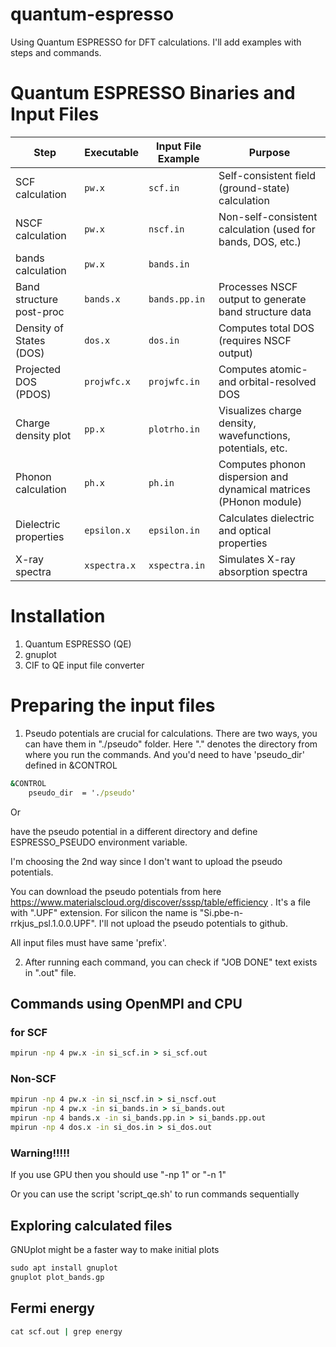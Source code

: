 # quantum-espresso
Using Quantum ESPRESSO for DFT calculations. I'll add examples with steps and commands.


# Quantum ESPRESSO Binaries and Input Files

| Step                      | Executable  | Input File Example | Purpose                                                                 |
|---------------------------|-------------|---------------------|-------------------------------------------------------------------------|
| SCF calculation           | `pw.x`      | `scf.in`            | Self-consistent field (ground-state) calculation                        |
| NSCF calculation          | `pw.x`      | `nscf.in`           | Non-self-consistent calculation (used for bands, DOS, etc.)             |
| bands calculation          | `pw.x`      | `bands.in`         |        |
| Band structure post-proc  | `bands.x`   | `bands.pp.in`       | Processes NSCF output to generate band structure data                   |
| Density of States (DOS)   | `dos.x`     | `dos.in`            | Computes total DOS (requires NSCF output)                               |
| Projected DOS (PDOS)      | `projwfc.x` | `projwfc.in`        | Computes atomic- and orbital-resolved DOS                               |
| Charge density plot       | `pp.x`      | `plotrho.in`        | Visualizes charge density, wavefunctions, potentials, etc.              |
| Phonon calculation        | `ph.x`      | `ph.in`             | Computes phonon dispersion and dynamical matrices (PHonon module)       |
| Dielectric properties     | `epsilon.x` | `epsilon.in`        | Calculates dielectric and optical properties                            |
| X-ray spectra             | `xspectra.x`| `xspectra.in`       | Simulates X-ray absorption spectra                                      |



# Installation
1. Quantum ESPRESSO (QE)
2. gnuplot
3. CIF to  QE input file converter


# Preparing the input files
1. Pseudo potentials are crucial for calculations. There are two ways, you can have them in "./pseudo" folder. Here "." denotes the directory from where you run the commands. And you'd need to have 'pseudo_dir' defined in &CONTROL

```bat
&CONTROL
    pseudo_dir  = './pseudo'
```

Or 

have the pseudo potential in a different directory and define ESPRESSO_PSEUDO environment variable.

I'm choosing the 2nd way since I don't want to upload the pseudo potentials.


You can download the pseudo potentials from here https://www.materialscloud.org/discover/sssp/table/efficiency . It's a file with ".UPF" extension. For silicon the name is "Si.pbe-n-rrkjus_psl.1.0.0.UPF". I'll not upload the pseudo potentials to github.


All input files must have same 'prefix'.



2. After running each command, you can check if "JOB DONE" text exists in ".out" file.  



## Commands using OpenMPI and CPU
### for SCF
```bat
mpirun -np 4 pw.x -in si_scf.in > si_scf.out
```

### Non-SCF
```bat
mpirun -np 4 pw.x -in si_nscf.in > si_nscf.out
mpirun -np 4 pw.x -in si_bands.in > si_bands.out
mpirun -np 4 bands.x -in si_bands.pp.in > si_bands.pp.out
mpirun -np 4 dos.x -in si_dos.in > si_dos.out
```

### Warning!!!!!
If you use GPU then you should use "-np 1" or "-n 1"


Or you can use the script 'script_qe.sh' to run commands sequentially


## Exploring calculated files
GNUplot might be a faster way to make initial plots

```bat
sudo apt install gnuplot
gnuplot plot_bands.gp
```
 


## Fermi energy
```bat
cat scf.out | grep energy
```